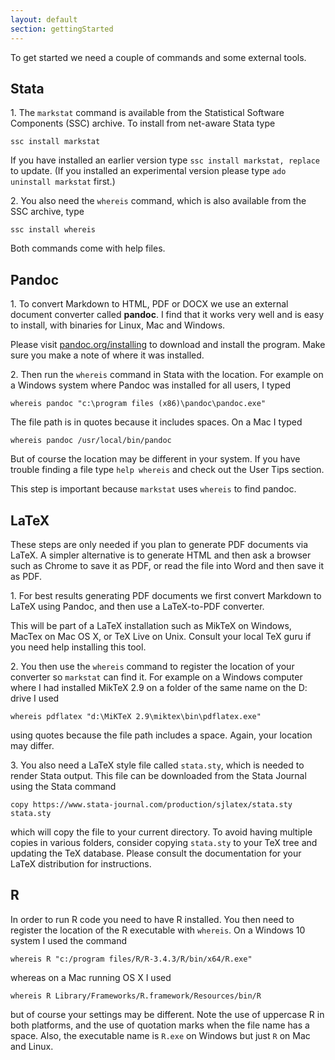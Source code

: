 ```yaml
---
layout: default
section: gettingStarted
---
```


To get started we need a couple of commands and some external tools.

Stata
-----

1\. The `markstat` command is available from the Statistical Software
Components (SSC) archive. To install from net-aware Stata type

`ssc install markstat`

If you have installed an earlier version type
`ssc install markstat, replace` to update. (If you installed an
experimental version please type `ado uninstall markstat` first.)

2\. You also need the `whereis` command, which is also available from the
SSC archive, type

`ssc install whereis`

Both commands come with help files.

Pandoc
------

1\. To convert Markdown to HTML, PDF or DOCX we use an external document
converter called **pandoc**. I find that it works very well and is easy
to install, with binaries for Linux, Mac and Windows.

Please visit [pandoc.org/installing](https://pandoc.org/installing) to
download and install the program. Make sure you make a note of where it
was installed.

2\. Then run the `whereis` command in Stata with the location. For
example on a Windows system where Pandoc was installed for all users, I
typed

`whereis pandoc "c:\program files (x86)\pandoc\pandoc.exe"`

The file path is in quotes because it includes spaces. On a Mac I typed

`whereis pandoc /usr/local/bin/pandoc`

But of course the location may be different in your system. If you have
trouble finding a file type `help whereis` and check out the User Tips
section.

This step is important because `markstat` uses `whereis` to find pandoc.

LaTeX <a name="latex"/>
-----------------------

These steps are only needed if you plan to generate PDF documents via
LaTeX. A simpler alternative is to generate HTML and then ask a browser
such as Chrome to save it as PDF, or read the file into Word and then
save it as PDF.

1\. For best results generating PDF documents we first convert Markdown
to LaTeX using Pandoc, and then use a LaTeX-to-PDF converter.

This will be part of a LaTeX installation such as MikTeX on Windows,
MacTex on Mac OS X, or TeX Live on Unix. Consult your local TeX guru if
you need help installing this tool.

2\. You then use the `whereis` command to register the location of your
converter so `markstat` can find it. For example on a Windows computer
where I had installed MikTeX 2.9 on a folder of the same name on the D:
drive I used

`whereis pdflatex "d:\MiKTeX 2.9\miktex\bin\pdflatex.exe"`

using quotes because the file path includes a space. Again, your
location may differ.

3\. You also need a LaTeX style file called `stata.sty`, which is needed
to render Stata output. This file can be downloaded from the Stata
Journal using the Stata command

`copy https://www.stata-journal.com/production/sjlatex/stata.sty stata.sty`

which will copy the file to your current directory. To avoid having
multiple copies in various folders, consider copying `stata.sty` to your
TeX tree and updating the TeX database. Please consult the documentation
for your LaTeX distribution for instructions.

R <a name="R"><a/>
------------------

In order to run R code you need to have R installed. You then need to
register the location of the R executable with `whereis`. On a Windows
10 system I used the command

`whereis R "c:/program files/R/R-3.4.3/R/bin/x64/R.exe"`

whereas on a Mac running OS X I used

`whereis R Library/Frameworks/R.framework/Resources/bin/R`

but of course your settings may be different. Note the use of uppercase
R in both platforms, and the use of quotation marks when the file name
has a space. Also, the executable name is `R.exe` on Windows but just
`R` on Mac and Linux.
